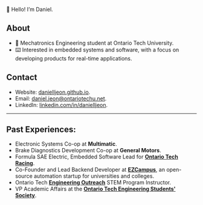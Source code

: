 👋 Hello! I’m Daniel.

## About

- 🤖 Mechatronics Engineering student at Ontario Tech University.
- ⌨️ Interested in embedded systems and software, with a focus on developing
  products for real-time applications.

## Contact

- Website: [danielljeon.github.io](https://danielljeon.github.io/).
- Email: [daniel.jeon@ontariotechu.net](mailto:daniel.jeon@ontariotechu.net).
- LinkedIn: [linkedin.com/in/danielljeon](https://linkedin.com/in/danielljeon).

---

## Past Experiences:

- Electronic Systems Co-op at **Multimatic**.
- Brake Diagnostics Development Co-op at **General Motors**.
- Formula SAE Electric, Embedded Software Lead
  for [**Ontario Tech Racing**](https://ontariotechracing.github.io/).
- Co-Founder and Lead Backend Developer
  at [**EZCampus**](https://github.com/EZCampusDevs/), an open-source automation
  startup for universities and colleges.
- Ontario
  Tech [**Engineering Outreach**](https://engineering.ontariotechu.ca/outreach/)
  STEM Program Instructor.
- VP Academic Affairs at
  the [**Ontario Tech Engineering Students' Society**](https://otengsoc.ca).
